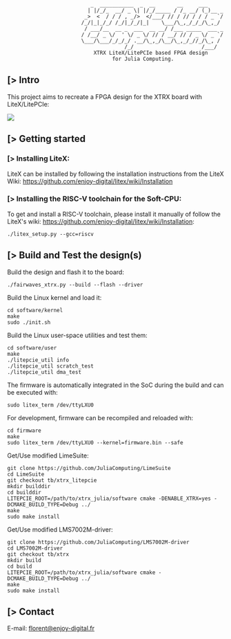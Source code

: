                                _  ___________  _  __       __     ___
                              | |/_/_  __/ _ \| |/_/_____ / /_ __/ (_)__ _
                             _>  <  / / / , _/>  </___/ // / // / / / _ `/
                            /_/|_|_/_/ /_/|_/_/|_|    \___/\_,_/_/_/\_,_/
                             / ___/__  __ _  ___  __ __/ /___ _____  ___ _
                            / /__/ _ \/  ' \/ _ \/ // / __/ // / _ \/ _ `/
                            \___/\___/_/_/_/ .__/\_,_/\__/\_,_/_//_/\_, /
                                          /_/                      /___/
                                XTRX LiteX/LitePCIe based FPGA design
                                      for Julia Computing.

[> Intro
--------

This project aims to recreate a FPGA design for the XTRX board with LiteX/LitePCIe:

![](https://user-images.githubusercontent.com/1450143/146520709-cbf02a79-c5ec-4d09-bc22-65f6e94954fc.png)

[> Getting started
------------------
### [> Installing LiteX:

LiteX can be installed by following the installation instructions from the LiteX Wiki: https://github.com/enjoy-digital/litex/wiki/Installation

### [> Installing the RISC-V toolchain for the Soft-CPU:

To get and install a RISC-V toolchain, please install it manually of follow the LiteX's wiki: https://github.com/enjoy-digital/litex/wiki/Installation:
````
./litex_setup.py --gcc=riscv
````

[> Build and Test the design(s)
---------------------------------

Build the design and flash it to the board:
````
./fairwaves_xtrx.py --build --flash --driver
````

Build the Linux kernel and load it:
````
cd software/kernel
make
sudo ./init.sh
````

Build the Linux user-space utilities and test them:
````
cd software/user
make
./litepcie_util info
./litepcie_util scratch_test
./litepcie_util dma_test
````

The firmware is automatically integrated in the SoC during the build and can be executed with:
````
sudo litex_term /dev/ttyLXU0
````

For development, firmware can be recompiled and reloaded with:
````
cd firmware
make
sudo litex_term /dev/ttyLXU0 --kernel=firmware.bin --safe
````

Get/Use modified LimeSuite:
````
git clone https://github.com/JuliaComputing/LimeSuite
cd LimeSuite
git checkout tb/xtrx_litepcie
mkdir builddir
cd builddir
LITEPCIE_ROOT=/path/to/xtrx_julia/software cmake -DENABLE_XTRX=yes -DCMAKE_BUILD_TYPE=Debug ../
make
sudo make install
````

Get/Use modified LMS7002M-driver:
````
git clone https://github.com/JuliaComputing/LMS7002M-driver
cd LMS7002M-driver
git checkout tb/xtrx
mkdir build
cd build
LITEPCIE_ROOT=/path/to/xtrx_julia/software cmake -DCMAKE_BUILD_TYPE=Debug ../
make
sudo make install
````

[> Contact
-------------
E-mail: florent@enjoy-digital.fr